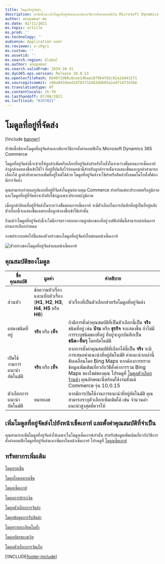 ```yaml
---
title: โมดูลที่อยู่จัดส่ง
description: หัวข้อนี้กล่าวถึงโมดูลที่อยู่จัดส่งและอธิบายวิธีการตั้งค่าคอนฟิกใน Microsoft Dynamics 365 Commerce
author: anupamar-ms
ms.date: 02/11/2021
ms.topic: article
ms.prod: ''
ms.technology: ''
audience: Application user
ms.reviewer: v-chgri
ms.custom: ''
ms.assetid: ''
ms.search.region: Global
ms.author: anupamar
ms.search.validFrom: 2019-10-31
ms.dyn365.ops.version: Release 10.0.13
ms.openlocfilehash: 6b46f2d08c8cee14baa1879b4fd2c02a2e0432f1
ms.sourcegitcommit: c08a9d19eed1df03f32442ddb65a2adf1473d3b6
ms.translationtype: HT
ms.contentlocale: th-TH
ms.lasthandoff: 07/06/2021
ms.locfileid: "6357821"
---
```

# <a name="shipping-address-module"></a>โมดูลที่อยู่ที่จัดส่ง

[!include [banner](includes/banner.md)]

หัวข้อนี้อธิบายโมดูลที่อยู่จัดส่งและอธิบายวิธีการตั้งค่าคอนฟิกใน Microsoft Dynamics 365 Commerce

โมดูลที่อยู่จัดส่งนี้จะช่วยให้ลูกค้าเพิ่มหรือเลือกที่อยู่จัดส่งสำหรับใบสั่งในระหว่างขั้นตอนการเช็คเอาท์ ถ้าลูกค้าเคยลงชื่อเข้าใช้ไว้ ที่อยู่ที่บันทึกไว้ก่อนหน้านี้สำหรับลูกค้ารายนั้นจะแสดงขึ้นและลูกค้าสามารถเลือกได้ ลูกค้ายังสามารถเพิ่มที่อยู่ใหม่ได้ด้วย โมดูลที่อยู่จัดส่งจะใช้สำหรับสินค้าทั้งหมดในใบสั่งที่ต้องมีการจัดส่ง

คุณสามารถกำหนดรูปแบบที่อยู่ที่จัดส่งในศูนย์ควบคุม Commerce สำหรับแต่ละประเทศหรือภูมิภาคและโมดูลที่อยู่ที่จัดส่งจะบังคับใช้กฎเฉพาะประเทศ/ภูมิภาค

เมื่อลูกค้าป้อนที่อยู่ที่จัดส่งในระหว่างขั้นตอนการเช็คเอาท์ จะมีตัวเลือกในการบันทึกที่อยู่เป็นที่อยู่หลัก ตัวเลือกนี้จะแสดงขึ้นเฉพาะเมื่อลูกค้าลงชื่อเข้าใช้เท่านั้น

ถึงแม้ว่าโมดูลที่อยู่จัดส่งนี้จะไม่มีการตรวจสอบความถูกต้องของที่อยู่ แต่ฟังก์ชันนี้สามารถดำเนินการผ่านการเลือกกำหนด

ภาพประกอบต่อไปนี้แสดงตัวอย่างของโมดูลที่อยู่จัดส่งใหม่บนหน้าเช็คเอาท์

![ตัวอย่างของโมดูลที่อยู่จัดส่งบนหน้าเช็คเอาท์](./media/ecommerce-shippingaddress.PNG)

## <a name="module-properties"></a>คุณสมบัติของโมดูล

| ชื่อคุณสมบัติ | มูลค่า | คำอธิบาย |
|---------------|--------|-------------|
| ส่วนหัว | ข้อความหัวเรื่องและแท็กหัวเรื่อง (**H1**, **H2**, **H3**, **H4**, **H5** หรือ **H6**) | หัวเรื่องที่เป็นตัวเลือกสำหรับโมดูลที่อยู่จัดส่ง |
| แสดงชนิดที่อยู่ | **จริง** หรือ **เท็จ** | ถ้ามีการตั้งค่าคุณสมบัติที่เป็นตัวเลือกนี้เป็น **จริง** ชนิดที่อยู่ เช่น **บ้าน** หรือ **ธุรกิจ** จะแสดงขึ้น ถ้าไม่มีการระบุชนิดของที่อยู่ ที่อยู่จะถูกบันทึกเป็น **ชนิด**=**อื่นๆ** โดยอัตโนมัติ |
| เปิดใช้งานการแนะนำอัตโนมัติ| **จริง** หรือ **เท็จ** | หากการตั้งค่าคุณสมบัติที่เลือกได้นี้เป็น **จริง** จะมีการเสนอคำแนะนำที่อยู่อัตโนมัติ คำแนะนำเหล่านี้ขับเคลื่อนโดย Bing Maps หากต้องการทราบข้อมูลเพิ่มเติมเกี่ยวกับวิธีตั้งค่าการรวม Bing Maps ของไซต์ของคุณ โปรดดูที่ [โมดูลตัวเลือกร้านค้า](store-selector.md) คุณลักษณะนี้พร้อมใช้งานตั้งแต่ Commerce รุ่น 10.0.15|
|ตัวเลือกการแนะนำอัตโนมัติ| หมายเลข| หากมีการเปิดใช้งานการแนะนำที่อยู่อัตโนมัติ คุณสามารถระบุตัวเลือกเพิ่มเติมได้ เช่น จํานวนคำแนะนำสูงสุดที่ควรให้|

## <a name="add-a-shipping-address-module-to-a-checkout-page-and-set-the-required-properties"></a>เพิ่มโมดูลที่อยู่จัดส่งไปยังหน้าเช็คเอาท์ และตั้งค่าคุณสมบัติที่จำเป็น

คุณสามารถเพิ่มโมดูลที่อยู่จัดส่งได้เฉพาะในโมดูลเช็คเอาท์เท่านั้น สำหรับข้อมูลเพิ่มเติมเกี่ยวกับวิธีการตั้งค่าคอนฟิกโมดูลที่อยู่จัดส่งและเพิ่มลงในหน้าเช็คเอาท์ โปรดดูที่ [โมดูลเช็คเอาท์](add-checkout-module.md)

## <a name="additional-resources"></a>ทรัพยากรเพิ่มเติม

[โมดูลรถเข็น](add-cart-module.md)

[โมดูลไอคอนรถเข็น](cart-icon-module.md)

[โมดูลเช็คเอาท์](add-checkout-module.md)

[โมดูลการชำระเงิน](payment-module.md)

[โมดูลตัวเลือกการจัดส่ง](delivery-options-module.md)

[โมดูลข้อมูลการรับสินค้า](pickup-info-module.md)

[โมดูลรายละเอียดใบสั่ง](order-confirmation-module.md)

[โมดูลบัตรของขวัญ](add-giftcard.md)

[โมดูลตัวเลือกการจัดเก็บ](store-selector.md)


[!INCLUDE[footer-include](../includes/footer-banner.md)]